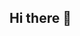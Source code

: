 ## Hi there 👋

<!--
**Arnaldo-Bastos/Arnaldo-Bastos** is a ✨ _special_ ✨ repository because its `README.md` (this file) appears on your GitHub profile.

Here are some ideas to get you started:

- 🔭 I’m currently working on: ClearSale
- 🌱 I’m currently learning: ML techniques to avoid fraud events
- 💬 Ask me about: data analysis, data science, insights about business
- 📫 How to reach me: www.linkedin.com/in/arnaldojbastos
- 😄 Pronouns: he/him
-->
